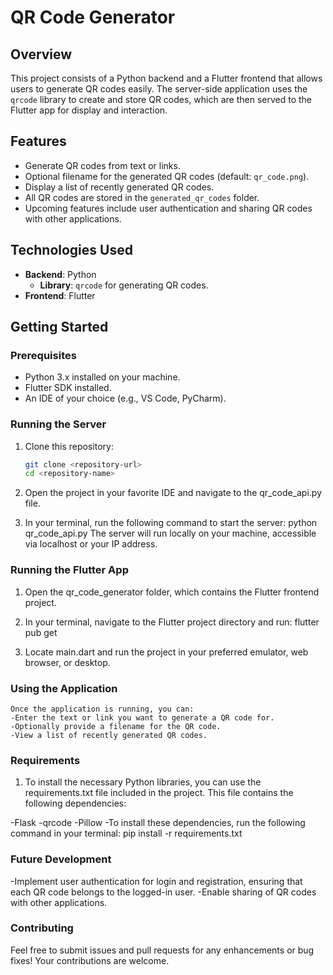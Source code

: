 # QR Code Generator

## Overview

This project consists of a Python backend and a Flutter frontend that allows users to generate QR codes easily. The server-side application uses the `qrcode` library to create and store QR codes, which are then served to the Flutter app for display and interaction.

## Features

- Generate QR codes from text or links.
- Optional filename for the generated QR codes (default: `qr_code.png`).
- Display a list of recently generated QR codes.
- All QR codes are stored in the `generated_qr_codes` folder.
- Upcoming features include user authentication and sharing QR codes with other applications.

## Technologies Used

- **Backend**: Python
  - **Library**: `qrcode` for generating QR codes.
- **Frontend**: Flutter

## Getting Started

### Prerequisites

- Python 3.x installed on your machine.
- Flutter SDK installed.
- An IDE of your choice (e.g., VS Code, PyCharm).

### Running the Server

1. Clone this repository:
   ```bash
   git clone <repository-url>
   cd <repository-name>
2. Open the project in your favorite IDE and navigate to the qr_code_api.py file.

3. In your terminal, run the following command to start the server:
    python qr_code_api.py
The server will run locally on your machine, accessible via localhost or your IP address.

### Running the Flutter App
1. Open the qr_code_generator folder, which contains the Flutter frontend project.

2. In your terminal, navigate to the Flutter project directory and run:
    flutter pub get
3. Locate main.dart and run the project in your preferred emulator, web browser, or desktop.

### Using the Application
    Once the application is running, you can:
    -Enter the text or link you want to generate a QR code for.
    -Optionally provide a filename for the QR code.
    -View a list of recently generated QR codes.

### Requirements
1. To install the necessary Python libraries, you can use the requirements.txt file included in the project. This file contains the following dependencies:

-Flask
-qrcode
-Pillow
-To install these dependencies, run the following command in your terminal:
    pip install -r requirements.txt
### Future Development
-Implement user authentication for login and registration, ensuring that each QR code belongs to the logged-in user.
-Enable sharing of QR codes with other applications.
### Contributing
Feel free to submit issues and pull requests for any enhancements or bug fixes! Your contributions are welcome.